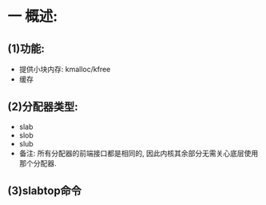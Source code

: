 # 一 概述:
## (1)功能:
- 提供小块内存: kmalloc/kfree
- 缓存

## (2)分配器类型:
- slab
- slob
- slub
- 备注: 所有分配器的前端接口都是相同的, 因此内核其余部分无需关心底层使用那个分配器.

## (3)slabtop命令
